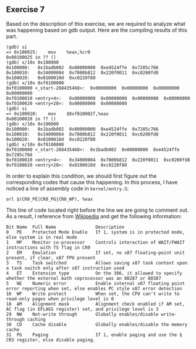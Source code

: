 ## Exercise 7

Based on the description of this exercise, we are required to analyze what was happening based on gdb output. Here are the compiling results of this part.  
```
(gdb) si
=> 0x100025:	mov    %eax,%cr0
0x00100025 in ?? ()
(gdb) x/10x 0x100000
0x100000:	0x1badb002	0x00000000	0xe4524ffe	0x7205c766
0x100010:	0x34000004	0x7000b812	0x220f0011	0xc0200fd8
0x100020:	0x0100010d	0xc0220f80
(gdb) x/10x 0xf0100000
0xf0100000 <_start-268435468>:	0x00000000	0x00000000	0x00000000	0x00000000
0xf0100010 <entry+4>:	0x00000000	0x00000000	0x00000000	0x00000000
0xf0100020 <entry+20>:	0x00000000	0x00000000
(gdb) si
=> 0x100028:	mov    $0xf010002f,%eax
0x00100028 in ?? ()
(gdb) x/10x 0x100000
0x100000:	0x1badb002	0x00000000	0xe4524ffe	0x7205c766
0x100010:	0x34000004	0x7000b812	0x220f0011	0xc0200fd8
0x100020:	0x0100010d	0xc0220f80
(gdb) x/10x 0xf0100000
0xf0100000 <_start-268435468>:	0x1badb002	0x00000000	0xe4524ffe	0x7205c766
0xf0100010 <entry+4>:	0x34000004	0x7000b812	0x220f0011	0xc0200fd8
0xf0100020 <entry+20>:	0x0100010d	0xc0220f80
```

In order to explain this condition, we should first figure out the corresponding codes that cause this happening. In this process, I have noticed a line of assembly code in ```kernel/entry.S```:
```
orl	$(CR0_PE|CR0_PG|CR0_WP), %eax
```
This line of code located right before the line we are going to comment out. As a result, I reference from [Wikipedia](https://en.wikipedia.org/wiki/Control_register) and get the following information:
```
Bit Name  Full Name               Description
0   PE    Protected Mode Enable   If 1, system is in protected mode, else system is in real mode
1   MP    Monitor co-processor    Controls interaction of WAIT/FWAIT instructions with TS flag in CR0
2   EM    Emulation               If set, no x87 floating-point unit present, if clear, x87 FPU present
3   TS    Task switched           Allows saving x87 task context upon a task switch only after x87 instruction used
4   ET    Extension type          On the 386, it allowed to specify whether the external math coprocessor was an 80287 or 80387
5   NE    Numeric error           Enable internal x87 floating point error reporting when set, else enables PC style x87 error detection
16  WP    Write protect           When set, the CPU can't write to read-only pages when privilege level is 0
18  AM    Alignment mask          Alignment check enabled if AM set, AC flag (in EFLAGS register) set, and privilege level is 3
29  NW    Not-write through       Globally enables/disable write-through caching
30  CD    Cache disable           Globally enables/disable the memory cache
31  PG    Paging                  If 1, enable paging and use the § CR3 register, else disable paging.
```
